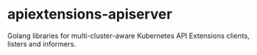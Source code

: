 # apiextensions-apiserver
Golang libraries for multi-cluster-aware Kubernetes API Extensions clients, listers and informers.
